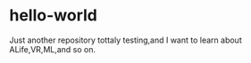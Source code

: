 # hello-world
Just another repository
tottaly testing,and I want to learn about ALife,VR,ML,and so on. 
